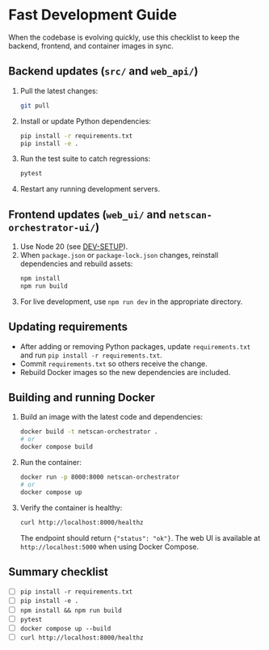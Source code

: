 # Fast Development Guide

When the codebase is evolving quickly, use this checklist to keep the backend, frontend, and container images in sync.

## Backend updates (`src/` and `web_api/`)

1. Pull the latest changes:
   ```bash
   git pull
   ```
2. Install or update Python dependencies:
   ```bash
   pip install -r requirements.txt
   pip install -e .
   ```
3. Run the test suite to catch regressions:
   ```bash
   pytest
   ```
4. Restart any running development servers.

## Frontend updates (`web_ui/` and `netscan-orchestrator-ui/`)

1. Use Node 20 (see [DEV-SETUP](DEV-SETUP.md)).
2. When `package.json` or `package-lock.json` changes, reinstall dependencies and rebuild assets:
   ```bash
   npm install
   npm run build
   ```
3. For live development, use `npm run dev` in the appropriate directory.

## Updating requirements

- After adding or removing Python packages, update `requirements.txt` and run `pip install -r requirements.txt`.
- Commit `requirements.txt` so others receive the change.
- Rebuild Docker images so the new dependencies are included.

## Building and running Docker

1. Build an image with the latest code and dependencies:
   ```bash
   docker build -t netscan-orchestrator .
   # or
   docker compose build
   ```
2. Run the container:
   ```bash
   docker run -p 8000:8000 netscan-orchestrator
   # or
   docker compose up
   ```
3. Verify the container is healthy:
   ```bash
   curl http://localhost:8000/healthz
   ```
   The endpoint should return `{"status": "ok"}`. The web UI is available at `http://localhost:5000` when using Docker Compose.

## Summary checklist

- [ ] `pip install -r requirements.txt`
- [ ] `pip install -e .`
- [ ] `npm install && npm run build`
- [ ] `pytest`
- [ ] `docker compose up --build`
- [ ] `curl http://localhost:8000/healthz`

